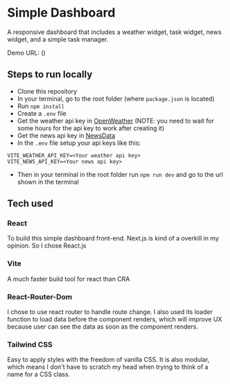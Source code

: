 # Simple Dashboard

A responsive dashboard that includes a weather widget, task widget, news widget, and a simple task manager.

Demo URL: ()

## Steps to run locally

-   Clone this repository
-   In your terminal, go to the root folder (where `package.json` is located)
-   Run `npm install`
-   Create a `.env` file
-   Get the weather api key in [OpenWeather](https://openweathermap.org/) (NOTE: you need to wait for some hours for the api key to work after creating it)
-   Get the news api key in [NewsData](https://newsdata.io/pricing)
-   In the `.env` file setup your api keys like this:

```
VITE_WEATHER_API_KEY=<Your weather api key>
VITE_NEWS_API_KEY=<Your news api key>
```

-   Then in your terminal in the root folder run `npm run dev` and go to the url shown in the terminal

## Tech used

### React

To build this simple dashboard front-end. Next.js is kind of a overkill in my opinion. So I chose React.js

### Vite

A much faster build tool for react than CRA

### React-Router-Dom

I chose to use react router to handle route change. I also used its loader function to load data before the component renders, which will improve UX because user can see the data as soon as the component renders.

### Tailwind CSS

Easy to apply styles with the freedom of vanilla CSS. It is also modular, which means I don't have to scratch my head when trying to think of a name for a CSS class.
